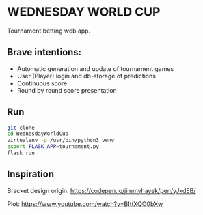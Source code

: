 # WEDNESDAY WORLD CUP

Tournament betting web app.

## Brave intentions:

 - Automatic generation and update of tournament games
 - User (Player) login and db-storage of predictions
 - Continuous score
 - Round by round score presentation

## Run

```bash
git clone
cd WednesdayWorldCup
virtualenv -p /usr/bin/python3 venv
export FLASK_APP=tournament.py
flask run
```

## Inspiration

Bracket design origin:
https://codepen.io/jimmyhayek/pen/yJkdEB/

Plot:
https://www.youtube.com/watch?v=BIttXQO0bXw

